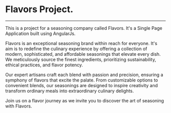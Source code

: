 
# Flavors Project.
---
This is a project for a seasoning company called Flavors. It's a Single Page Application built using AngularJs. 

Flavors is an exceptional seasoning brand within reach for everyone. It's aim is to redefine the culinary experience by offering a collection of modern, sophisticated, and affordable seasonings that elevate every dish. We meticulously source the finest ingredients, prioritizing sustainability, ethical practices, and flavor potency. 

Our expert artisans craft each blend with passion and precision, ensuring a symphony of flavors that excite the palate. From customizable options to convenient blends, our seasonings are designed to inspire creativity and transform ordinary meals into extraordinary culinary delights. 

Join us on a flavor journey as we invite you to discover the art of seasoning with Flavors.